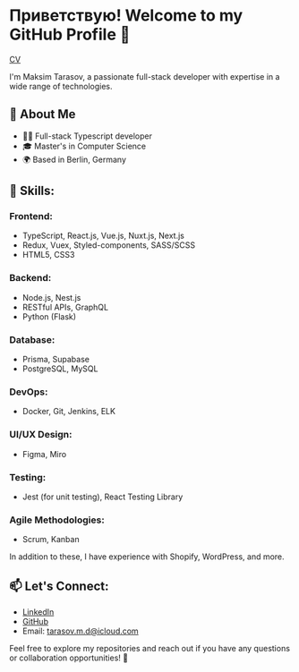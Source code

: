 # Приветствую! Welcome to my GitHub Profile 👋

[CV](https://makstarr.github.io/resume/)

I'm Maksim Tarasov, a passionate full-stack developer with expertise in a wide range of technologies. 

##  🚀 About Me
- 👨‍💻 Full-stack Typescript developer
- 🎓 Master's in Computer Science
- 🌍 Based in Berlin, Germany

## 💼 Skills:

### Frontend:
- TypeScript, React.js, Vue.js, Nuxt.js, Next.js
- Redux, Vuex, Styled-components, SASS/SCSS
- HTML5, CSS3

### Backend:
- Node.js, Nest.js
- RESTful APIs, GraphQL
- Python (Flask)

### Database:
- Prisma, Supabase
- PostgreSQL, MySQL

### DevOps:
- Docker, Git, Jenkins, ELK

### UI/UX Design:
- Figma, Miro

### Testing:
- Jest (for unit testing), React Testing Library

### Agile Methodologies:
- Scrum, Kanban

In addition to these, I have experience with Shopify, WordPress, and more.

## 📫 Let's Connect:
- [LinkedIn](https://www.linkedin.com/in/maks-tarasov-b84300233/)
- [GitHub](https://github.com/Makstarr)
- Email: tarasov.m.d@icloud.com
 
Feel free to explore my repositories and reach out if you have any questions or collaboration opportunities! 🚀
